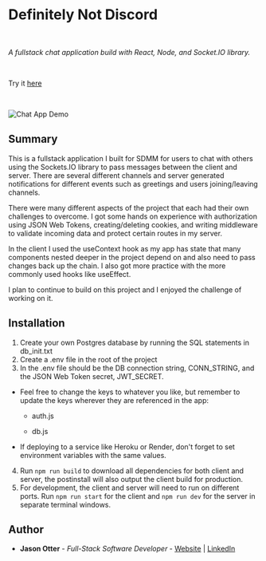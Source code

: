 # Definitely Not Discord

<br>

_A fullstack chat application build with React, Node, and Socket.IO library._

<br>

Try it [here](https://chat-app-service.onrender.com)

<br>

![Chat App Demo](https://github.com/j-otterbox/chat-app/blob/main/chat-app-demo.gif "Chat App in use")

## Summary

This is a fullstack application I built for SDMM for users to chat with others using the Sockets.IO library to pass messages between the client and server. There are several different channels and server generated notifications for different events such as greetings and users joining/leaving channels. 

There were many different aspects of the project that each had their own challenges to overcome. I got some hands on experience with authorization using JSON Web Tokens, creating/deleting cookies, and writing middleware to validate incoming data and protect certain routes in my server. 

In the client I used the useContext hook as my app has state that many components nested deeper in the project depend on and also need to pass changes back up the chain. I also got more practice with the more commonly used hooks like useEffect.

I plan to continue to build on this project and I enjoyed the challenge of working on it.

## Installation
1. Create your own Postgres database by running the SQL statements in db_init.txt
2. Create a .env file in the root of the project
3. In the .env file should be the DB connection string, CONN_STRING, and the JSON Web Token secret, JWT_SECRET. 
 
  * Feel free to change the keys to whatever you like, but remember to update the keys wherever they are referenced in the app:
    
    * auth.js
    
    * db.js
    
  * If deploying to a service like Heroku or Render, don't forget to set environment variables with the same values.

4. Run `npm run build` to download all dependencies for both client and server, the postinstall will also output the client build for production.
5. For development, the client and server will need to run on different ports. Run `npm run start` for the client and `npm run dev` for the server in separate terminal windows.

## Author

- **Jason Otter** - _Full-Stack Software Developer_ - [Website](https://jason-otter.vercel.app/) | [LinkedIn](https://www.linkedin.com/in/jason-otter/)



